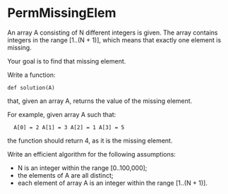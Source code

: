 # PermMissingElem
An array A consisting of N different integers is given. The array contains integers in the range [1..(N + 1)], which means that exactly one element is missing.

Your goal is to find that missing element.

Write a function:

`def solution(A)`

that, given an array A, returns the value of the missing element.

For example, given array A such that:

`  A[0] = 2
  A[1] = 3
  A[2] = 1
  A[3] = 5`

the function should return 4, as it is the missing element.

Write an efficient algorithm for the following assumptions:

* N is an integer within the range [0..100,000];
* the elements of A are all distinct;
* each element of array A is an integer within the range [1..(N + 1)].